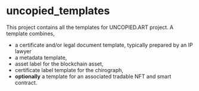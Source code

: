 # uncopied_templates

This project contains all the templates for UNCOPIED.ART project. A template combines,
- a certificate and/or legal document template, typically prepared by an IP lawyer
- a metadata template,
- asset label for the blockchain asset,
- certificate label template for the chirograph,
- **optionally** a template for an associated tradable NFT and smart contract.



